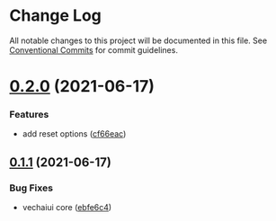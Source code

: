 # Change Log

All notable changes to this project will be documented in this file.
See [Conventional Commits](https://conventionalcommits.org) for commit guidelines.

# [0.2.0](https://github.com/vechai/vechaiui/compare/@vechaiui/core@0.1.1...@vechaiui/core@0.2.0) (2021-06-17)


### Features

* add reset options ([cf66eac](https://github.com/vechai/vechaiui/commit/cf66eac0e33aca2b4ca089f8239689b37e429a86))





## [0.1.1](https://github.com/vechai/vechaiui/compare/@vechaiui/core@0.1.0...@vechaiui/core@0.1.1) (2021-06-17)


### Bug Fixes

* vechaiui core ([ebfe6c4](https://github.com/vechai/vechaiui/commit/ebfe6c4e85354ceb73d38fa0c1768c2e678f257d))
